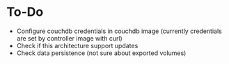 # To-Do

* Configure couchdb credentials in couchdb image (currently credentials are set by controller image with curl)
* Check if this architecture support updates
* Check data persistence (not sure about exported volumes)

